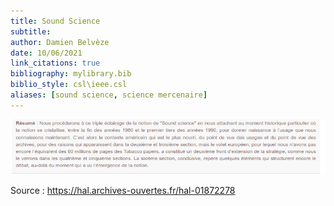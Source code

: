 ```yaml
---
title: Sound Science
subtitle:
author: Damien Belvèze
date: 10/06/2021
link_citations: true
bibliography: mylibrary.bib
biblio_style: csl\ieee.csl
aliases: [sound science, science mercenaire]
---
```


![histoire de la sound science](images/sound_science.png)

Source : https://hal.archives-ouvertes.fr/hal-01872278